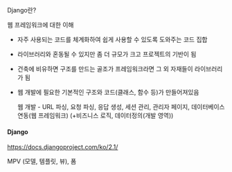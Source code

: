Django란? 

웹 프레임워크에 대한 이해

* 자주 사용되는 코드를 체계화하여 쉽게 사용할 수 있도록 도와주는 코드 집합
* 라이브러리와 혼동될 수 있지만 좀 더 규모가 크고 프로젝트의 기반이 됨
* 건축에 비유하면 구조를 만드는 골조가 프레임워크라면 그 외 자재들이 라이브러리가 됨



* 웹 개발에 필요한 기본적인 구조와 코드(클래스, 함수 등)가 만들어져있음

  웹 개발 - URL 파싱, 요청 파싱, 응답 생성, 세션 관리, 관리자 페이지, 데이터베이스 연동(웹 프레임워크) (+비즈니스 로직, 데이터정의(개발 영역))



#### Django

https://docs.djangoproject.com/ko/2.1/

MPV (모델, 템플릿, 뷰), 폼

